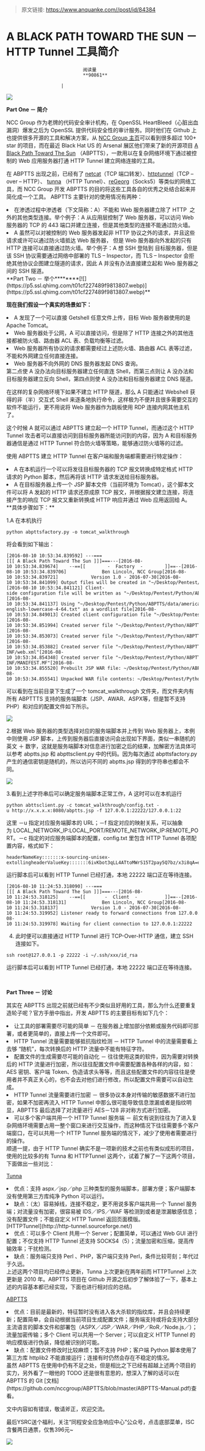 > 原文链接: https://www.anquanke.com//post/id/84384 


# A BLACK PATH TOWARD THE SUN － HTTP Tunnel 工具简介


                                阅读量   
                                **90861**
                            
                        |
                        
                                                                                    



[![](https://p5.ssl.qhimg.com/t01729523f559cfe0c4.webp)](https://p5.ssl.qhimg.com/t01729523f559cfe0c4.webp)

**Part One － 简介**

NCC Group 作为老牌的代码安全审计机构，在 OpenSSL HeartBleed（心脏出血漏洞）爆发之后为 OpenSSL 提供代码安全性的审计服务。同时他们在 Github 上也提供很多开源的工具和解决方案，从 [NCC Group 主页](https://github.com/nccgroup)可以看到很多超过 100+ star 的项目，而在最近 Black Hat US 的 Arsenal 展区他们带来了新的开源项目 [A Black Path Toward The Sun](https://github.com/nccgroup/ABPTTS) （ABPTTS），一款用以在复杂网络环境下通过被控制的 Web 应用服务器打通 HTTP Tunnel 建立网络连接的工具。<br>

在 ABPTTS 出现之前，已经有了 [netcat](http://netcat.sourceforge.net/)（TCP 端口转发）、[httptunnel](http://http-tunnel.sourceforge.net/)（TCP – over – HTTP）、 [tunna](https://github.com/SECFORCE/Tunna) （HTTP Tunnel）、[reGeorg](https://github.com/sensepost/reGeorg)（Socks5）等类似的网络工具，而 NCC Group 开发 ABPTTS 的目的将这些工具各自的优秀之处结合起来并简化成一个工具。 ABPTTS 主要针对的使用情况有两种：
<li>
在渗透过程中渗透者（下文简称：A）不能和 Web 服务器建立除了 HTTP  之外的其他类型连接。举个例子：A 从应用层控制了 Web 服务器，可以访问 Web 服务器的 TCP 的 443 端口并建立连接，但是其他类型的连接不能通过防火墙。
</li>
<li>
A 虽然可以对被控制的 Web 服务器发起非 HTTP 协议之外的请求，并且这些请求或许可以通过防火墙抵达 Web 服务器， 但是 Web 服务器向外发起的只有 HTTP 连接可以直接通过防火墙。举个例子：A 想 SSH 登陆到 目标服务器，但是该 SSH 协议需要通过网络中部署的 TLS – Inspector，而 TLS – Inspector 会拒绝其他协议企图建立隧道的请求，因此 A 并没有办法直接建立起和 Web 服务器之间的 SSH 隧道。
</li>
**Part Two － 举个********[![](https://p5.ssl.qhimg.com/t01cf227489f9813807.webp)](https://p5.ssl.qhimg.com/t01cf227489f9813807.webp)**

**现在我们假设一个真实的场景如下：**
<li>
A 发现了一个可以直接 Getshell 任意文件上传，目标 Web 服务器使用的是 Apache Tomcat。
</li>
<li>
Web 服务器处于公网，A 可以直接访问，但是除了 HTTP 连接之外的其他连接都被防火墙、路由器 ACL 表、负载均衡等过滤。
</li>
<li>
Web 服务器所有协议的请求都需要经过上述防火墙、路由器 ACL 表等过滤，不能和外网建立任何直接连接。
</li>
<li>
Web 服务器不向外网的 DNS 服务器发起 DNS 查询。
</li>
第二点使 A 没办法向目标服务器建立任何直连 Shell，而第三点则让 A 没办法和目标服务器建立反向 Shell，第四点则使 A 没办法和目标服务器建立 DNS 隧道。

在这样的复杂网络环境下如果不建立 HTTP 隧道，那么 A 只能通过 Webshell 获得的非（半）交互式 Shell 来逐条地执行命令，这样极为不便并且很多需要交互的软件不能运行，更不用说将 Web 服务器作为跳板使用 RDP 连接内网其他主机了。

这个时候 A 就可以通过 ABPTTS 建立起一个 HTTP Tunnel，而通过这个 HTTP Tunnel 攻击者可以直接访问到目标服务器所能访问到的内容，因为 A 和目标服务器通信是通过 HTTP Tunnel 符合防火墙等策略，能够通过防火墙等的过滤。

使用 ABPTTS 建立 HTTP Tunnel 在客户端和服务端都需要进行特定操作：
<li>
A 在本机运行一个可以将发往目标服务器的 TCP 报文转换成特定格式 HTTP 请求的 Python 脚本，然后再将该 HTTP 请求发送给目标服务器。
</li>
<li>
A 在目标服务器上传一个 JSP 脚本文件（当前环境为 Tomcat），这个脚本文件可以将 A 发起的 HTTP 请求还原成原 TCP 报文，并根据报文建立连接，将连接产生的响应 TCP 报文又重新转换成 HTTP 响应并通过 Web 应用返回给 A。
</li>
**具体步骤如下：**

1.A 在本机执行

```
python abpttsfactory.py -o tomcat_walkthrough
```

将会看到如下输出：

```
[2016-08-10 10:53:34.839592] ---===[[[ A Black Path Toward The Sun ]]]===---[2016-08-10 10:53:34.839674]    --==[[        -  Factory  -        ]]==--[2016-08-10 10:53:34.839706]             Ben Lincoln, NCC Group[2016-08-10 10:53:34.839721]            Version 1.0 - 2016-07-30[2016-08-10 10:53:34.841099] Output files will be created in "~/Desktop/Pentest/Python/ABPTTS/tomcat_walthrough"[2016-08-10 10:53:34.841121] Client-side configuration file will be written as "~/Desktop/Pentest/Python/ABPTTS/tomcat_walthrough/config.txt"[2016-08-10 10:53:34.841137] Using "~/Desktop/Pentest/Python/ABPTTS/data/american-english-lowercase-4-64.txt" as a wordlist file[2016-08-10 10:53:34.849013] Created client configuration file "~/Desktop/Pentest/Python/ABPTTS/tomcat_walthrough/config.txt"[2016-08-10 10:53:34.851994] Created server file "~/Desktop/Pentest/Python/ABPTTS/tomcat_walthrough/abptts.jsp"[2016-08-10 10:53:34.853073] Created server file "~/Desktop/Pentest/Python/ABPTTS/tomcat_walthrough/abptts.aspx"[2016-08-10 10:53:34.853882] Created server file "~/Desktop/Pentest/Python/ABPTTS/tomcat_walthrough/war/WEB-INF/web.xml"[2016-08-10 10:53:34.854348] Created server file "~/Desktop/Pentest/Python/ABPTTS/tomcat_walthrough/war/META-INF/MANIFEST.MF"[2016-08-10 10:53:34.855520] Prebuilt JSP WAR file: ~/Desktop/Pentest/Python/ABPTTS/tomcat_walthrough/DroopyWhimsical.war[2016-08-10 10:53:34.855541] Unpacked WAR file contents: ~/Desktop/Pentest/Python/ABPTTS/tomcat_walthrough/war
```

可以看到在当前目录下生成了一个 tomcat_walkthrough 文件夹，而文件夹内有所有 ABPTTTS 支持的服务端脚本（JSP、AWAR、ASPX等，但是暂不支持 PHP）和对应的配置文件如下所示。



[![](https://p0.ssl.qhimg.com/t010325e28dad8a2548.webp)](https://p0.ssl.qhimg.com/t010325e28dad8a2548.webp)

2.根据 Web 服务器的类型选择对应的服务端脚本并上传到 Web 服务器上，本例中则使用 JSP 脚本，上传到服务器后直接访问会出现如下界面，类似一串随机的英文 ＋ 数字，这就是服务端脚本对信息进行加密之后的结果，加解密方法具体可以参考 abptts.jsp 和 abpttsclient.py 中的代码。因为每次通过 abpttsfactory.py 产生的通信密钥是随机的，所以访问不同的 abptts.jsp 得到的字符串也都会不同。



[![](https://p0.ssl.qhimg.com/t0122d40f548d35d0d7.webp)](https://p0.ssl.qhimg.com/t0122d40f548d35d0d7.webp)

3.看到上述字符串后可以确定服务端脚本正常工作，A 这时可以在本机运行



```
python abttsclient.py -c tomcat_walkthrough/config.txt -u http://x.x.x.x:8080/abptts.jsp -f 127.0.0.1:22222/127.0.0.1:22
```

这里 －u 指定对应服务端脚本的 URL；－f 指定对应的映射关系，可以抽象为 LOCAL_NETWORK_IP:LOCAL_PORT/REMOTE_NETWORK_IP:REMOTE_PORT。－c 指定的对应服务端脚本的配置，config.txt 里包含 HTTP Tunnel 各项配置内容，格式如下：



```
headerNameKey:::::::x-sourcing-unisex-extollingheaderValueKey:::::::6ivKbot3qLL4ATtoMWrS15T2pay5Q7bz/x3i8qA=encryptionKeyHex:::::::635587d56a6ecb687cc1b20f0aec4804.........
```

运行脚本后可以看到 HTTP Tunnel 已经打通，本地 22222 端口正在等待连接。

```
[2016-08-10 11:24:53.318090] ---===[[[ A Black Path Toward The Sun ]]]===---[2016-08-10 11:24:53.318125]    --==[[       -  Client  -          ]]==--[2016-08-10 11:24:53.318131]             Ben Lincoln, NCC Group[2016-08-10 11:24:53.318137]            Version 1.0 - 2016-07-30[2016-08-10 11:24:53.319952] Listener ready to forward connections from 127.0.0.1:22222 to 127.0.0.1:22 via http://x.x.x.x:8080/abptts.jsp[2016-08-10 11:24:53.319978] Waiting for client connection to 127.0.0.1:22222
```

4. 此时便可以直接通过 HTTP Tunnel 进行 TCP-Over-HTTP 通信，建立 SSH 连接如下。

```
ssh root@127.0.0.1 -p 22222 -i ~/.ssh/xxx/id_rsa
```

运行脚本后可以看到 HTTP Tunnel 已经打通，本地 22222 端口正在等待连接。

**<br>**

**Part Three － 讨论**

其实在 ABPTTS 出现之前就已经有不少类似且好用的工具，那么为什么还要重复造轮子呢？官方手册中指出，开发 ABPTTS 的主要目标有如下几个：
<li>
让工具的部署需要尽可能的简单 － 在服务器上增加部分依赖或服务代码即可部署，或者更简单的，直接上传一个文件即可。
</li>
<li>
HTTP Tunnel 流量需要能够抵抗指纹检测 － HTTP Tunnel 中的流量需要看上去够 “随机”，每次转换后的 HTTP 流量中不能有特征字符。
</li>
<li>
配置文件的生成需要尽可能的自动化 － 往往使用这类的软件，因为需要对转换后的 HTTP 流量进行加密，所以往往配置文件中需要配置各种各样的内容，如：AES 密钥、客户端 Token、伪造请求头等等，而且这些配置文件的内容往往是使用者并不真正关心的，也不会去对他们进行修改，所以配置文件需要可以自动生成。
</li>
<li>
HTTP Tunnel 流量需要进行加密 － 很多协议本身对传输的敏感数据不进行加密，如果不加密再流入 HTTP Tunnel 中那么很可能导致信息泄漏或者是指纹明显，ABPTTS 最后选择了对流量进行 AES－128 非对称方式进行加密。
</li>
<li>
可以多个客户端共用一个 HTTP Tunnel 服务端 － 前文有说到往往为了进入复杂网络环境需要占用一整个窗口来进行交互操作，而这种情况下往往需要多个客户端窗口，在可以共用一个 HTTP Tunnel 服务端的情况下，减少了使用者需要进行的操作。
</li>
顺道一提，由于 HTTP Tunnel 确实不是一项新的技术之前也有类似成形的项目，使用的比较多的有 Tunna 和 HTTPTunnel 这两个，试着了解了一下这两个项目，下面做出一些对比：

[Tunna](https://github.com/SECFORCE/Tunna)
<li>
优点：支持 aspx／jsp／php 三种类型的服务端脚本，部署方便；客户端脚本没有使用第三方库纯净 Python 可以运行。
</li>
<li>
缺点：（太）容易掉线，连接不稳定，更不用说多客户端共用一个 Tunnel 服务端；对流量没有加密，很容易被 IDS／IPS／WAF 等检测到或者是泄漏敏感信息；没有配置文件；不能自定义 HTTP Tunnel 返回页面模版。
</li>
[HTTPTunnel](http://http-tunnel.sourceforge.net/)
<li>
优点：可以多个 Client 共用一个 Server；配置简单，可以通过 Web GUI 进行配置；不仅支持 HTTP Tunnel 还支持 SOCKS4（5）；流量加密和压缩，提高传输效率；干扰检测。
</li>
<li>
缺点：服务端只支持 Perl 、PHP，客户端只支持 Perl，条件比较苛刻；年代过于久远。
</li>
上述这两个项目均已经停止更新，Tunna 上次更新在两年前而 HTTPTunnel 上次更新是 2010 年。ABPTTS 项目在 Github 开源之后初步了解体验了一下，基本上述的内容基本都已经实现，下面也进行相对应的总结。

[ABPTTS](https://github.com/nccgroup/abptts)
<li>
优点：目前是最新的，特征暂时没有进入各大杀软的指纹库，并且会持续更新；配置简单，会自动根据当前项目生成配置文件；服务端支持或将会支持大部分主流语言的脚本文件和部署包（ASPX／JSP／WAR／PHP／RoR／Node.js／）；流量加密传输；多个 Client 可以共用一个 Server；可以自定义 HTTP Tunnel 的响应模版进行伪装，降低被识别的可能。
</li>
<li>
缺点：配置文件修改时比较麻烦；暂不支持 PHP；客户端 Python 脚本使用了第三方库 httplib2 不能直接运行；连接有时仍然会存在不稳定的情况。
</li>
虽然 ABPTTS 在使用中仍有不足之处，但是相比之下已经有超越上述两个项目的实力，另外看了一眼他的 TODO 还是很有意思的，想深入了解的话可以在 ABPTTS 的 Git [文档](https://github.com/nccgroup/ABPTTS/blob/master/ABPTTS-Manual.pdf)查看。

文中内容如有错误，敬请斧正，欢迎交流。

最后YSRC送个福利，关注“同程安全应急响应中心”公众号，点击底部菜单，ISC含餐两日通票，仅售396元~

[![](https://p1.ssl.qhimg.com/t014dc80063dd138e40.jpg)](https://p1.ssl.qhimg.com/t014dc80063dd138e40.jpg)


